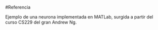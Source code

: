 #Referencia

Ejemplo de una neurona implementada en MATLab, surgida a partir del curso CS229 del gran Andrew Ng.
